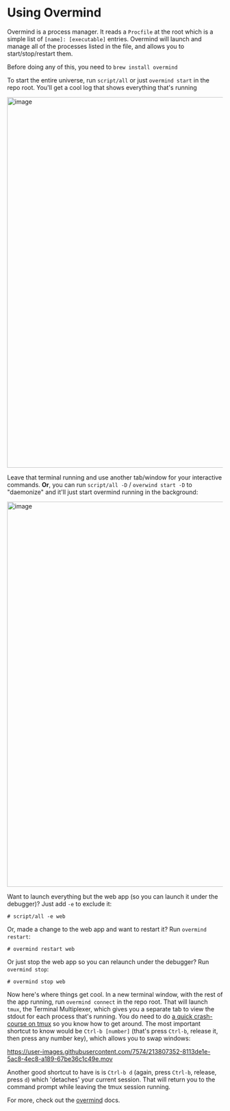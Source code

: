 # Using Overmind

Overmind is a process manager. It reads a `Procfile` at the root which is a simple list of `[name]: [executable]` entries. Overmind will launch and manage all of the processes listed in the file, and allows you to start/stop/restart them.

Before doing any of this, you need to `brew install overmind`

To start the entire universe, run `script/all` or just `overmind start` in the repo root. You'll get a cool log that shows everything that's running

<img width="863" alt="image" src="https://user-images.githubusercontent.com/7574/213798669-ee3bf07e-6198-4027-bf52-6694f800314b.png">

Leave that terminal running and use another tab/window for your interactive commands. **Or**, you can run `script/all -D` / `overwind start -D` to "daemonize" and it'll just start overmind running in the background:

<img width="897" alt="image" src="https://user-images.githubusercontent.com/7574/213799078-8e61bb7c-e1b9-4d92-a604-0edcc3c897fd.png">

Want to launch everything but the web app (so you can launch it under the debugger)? Just add `-e` to exclude it:

```shell
# script/all -e web
```

Or, made a change to the web app and want to restart it? Run `overmind restart`:

```shell
# overmind restart web
```

Or just stop the web app so you can relaunch under the debugger? Run `overmind stop`:

```shell
# overmind stop web
```

Now here's where things get cool. In a new terminal window, with the rest of the app running, run `overmind connect` in the repo root. That will launch `tmux`, the Terminal Multiplexer, which gives you a separate tab to view the stdout for each process that's running. You do need to do [a quick crash-course on tmux](https://densitylabs.io/blog/a-tmux-crash-course-tips-and-tweaks) so you know how to get around. The most important shortcut to know would be `Ctrl-b [number]` (that's press `Ctrl-b`, release it, then press any number key), which allows you to swap windows:

<https://user-images.githubusercontent.com/7574/213807352-8113de1e-5ac8-4ec8-a189-67be36c1c49e.mov>

Another good shortcut to have is is `Ctrl-b d` (again, press `Ctrl-b`, release, press `d`) which 'detaches' your current session. That will return you to the command prompt while leaving the tmux session running.

For more, check out the [overmind](https://github.com/DarthSim/overmind) docs.
